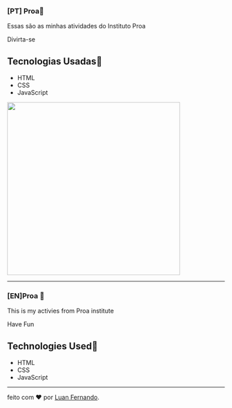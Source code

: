 ### [PT] Proa💙
<p> Essas são as minhas atividades do  Instituto Proa </p>
<p> Divirta-se</p>

<h2>Tecnologias Usadas🌟</h2>

- HTML
- CSS
- JavaScript

<img height="400px" src="https://user-images.githubusercontent.com/79935555/130865475-9a9d1cb0-f235-421b-824b-3bc41da14938.jpg"/>

---

### [EN]Proa 💙
<p> This is my activies from Proa institute </p>
<p> Have Fun </p>

<h2>Technologies Used🌟</h2>

- HTML
- CSS
- JavaScript

---
feito com ❤️ por [Luan Fernando](https://www.linkedin.com/in/luan-fernando/).
